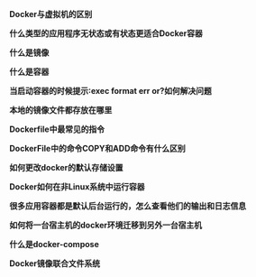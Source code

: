 **Docker与虚拟机的区别**



**什么类型的应用程序无状态或有状态更适合Docker容器**



**什么是镜像**



**什么是容器**



**当启动容器的时候提示∶exec format err or?如何解决问题**



**本地的镜像文件都存放在哪里**



**Dockerfile中最常见的指令**



**DockerFile中的命令COPY和ADD命令有什么区别**



**如何更改docker的默认存储设置**



**Docker如何在非Linux系统中运行容器**



**很多应用容器都是默认后台运行的，怎么查看他们的输出和日志信息**



**如何将一台宿主机的docker环境迁移到另外一台宿主机**



**什么是docker-compose**



**Docker镜像联合文件系统**




